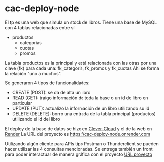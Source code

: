 # cac-deploy-node
El tp es una web que simula un stock de libros.
Tiene una base de MySQL con 4 tablas relacionadas entre sí
+ productos
  + categorias
  + cuotas
  + promos

La tabla productos es la principal y está relacionada con las otras por una clave (fk) para cada una: fk_categoria, fk_promos y fk_cuotas
Ahi se forma la relación "uno a muchos".

Se generaron 4 tipos de funcionalidades:
- CREATE (POST): se da de alta un libro
- READ (GET): traigo información de toda la base o un id de libro en particular
- UPDATE (PUT): actualizo la información de un libro utilizando su id
- DELETE (DELETE): borro una entrada de la tabla principal (productos) utilizando el id del libro

El deploy de la base de datos se hizo en [Clever-Cloud](https://clever-cloud.com) y el de la web en [Render](https://render.com/)
La URL del proyecto es https://cac-deploy-node.onrender.com

Utilizando algún cliente para APIs tipo Postman o Thunderclient se pueden hacer utilizar las 4 consultas mencionadas.
Se entrega también un front para poder interactuar de manera gráfica con el proyecto [URL proyecto](https://cac-deploy-node.onrender.com)
